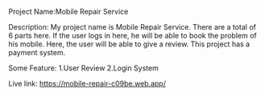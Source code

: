Project Name:Mobile Repair Service

Description: My project name is Mobile Repair Service. There are a total of 6 parts here. If the user logs in here, he will be able to book the problem of his mobile. Here, the user will be able to give a review. This project has a payment system.

Some Feature:
1.User Review
2.Login System

Live link: https://mobile-repair-c09be.web.app/
